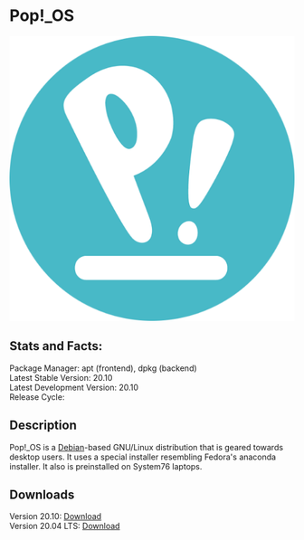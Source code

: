 # Pop!\_OS

![](icons/popos.png)

## Stats and Facts:
Package Manager: apt (frontend), dpkg (backend)<br>
Latest Stable Version: 20.10<br>
Latest Development Version: 20.10<br>
Release Cycle: 

## Description
Pop!\_OS is a [Debian](debian.md)-based GNU/Linux distribution that is geared towards desktop users. It uses a special installer resembling Fedora's anaconda installer. It also is preinstalled on System76 laptops.

## Downloads

Version 20.10: [Download](https://pop-iso.sfo2.cdn.digitaloceanspaces.com/20.10/amd64/intel/14/pop-os_20.10_amd64_intel_14.iso)<br>
Version 20.04 LTS: [Download](https://pop-iso.sfo2.cdn.digitaloceanspaces.com/20.04/amd64/intel/26/pop-os_20.04_amd64_intel_26.iso)
